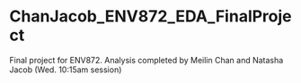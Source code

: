 # ChanJacob_ENV872_EDA_FinalProject
Final project for ENV872. Analysis completed by Meilin Chan and Natasha Jacob (Wed. 10:15am session)
